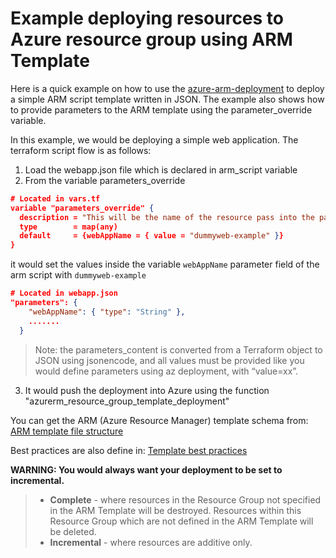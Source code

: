 # Example deploying resources to Azure resource group using ARM Template

Here is a quick example on how to use the [azure-arm-deployment](/modules/azure-arm-deployment)
to deploy a simple ARM script template written in JSON. The example also shows how to provide parameters
to the ARM template using the parameter_override variable.

In this example, we would be deploying a simple web application. The terraform script flow is as follows:
1. Load the webapp.json file which is declared in arm_script variable
2. From the variable parameters_override
```JSON
# Located in vars.tf
variable "parameters_override" {
  description = "This will be the name of the resource pass into the parameter webAppName declared inside the arm_script."
  type        = map(any)
  default     = {webAppName = { value = "dummyweb-example" }}
}
```

it would set the values inside the variable `webAppName` parameter field of the arm script with `dummyweb-example`

```JSON
# Located in webapp.json
"parameters": {
    "webAppName": { "type": "String" },
    .......
  }
```

> Note: the parameters_content is converted from a Terraform object to JSON using jsonencode, and all
> values must be provided like you would define parameters using az deployment, with “value=xx”.

3. It would push the deployment into Azure using the function "azurerm_resource_group_template_deployment"

You can get the ARM (Azure Resource Manager) template schema from:
[ARM template file structure](https://docs.microsoft.com/en-us/azure/azure-resource-manager/templates/template-syntax)

Best practices are also define in:
[Template best practices](https://docs.microsoft.com/en-us/azure/azure-resource-manager/templates/template-best-practices)

**WARNING: You would always want your deployment to be set to incremental.**
> * **Complete** - where resources in the Resource Group not specified in the ARM Template will be destroyed.
> Resources within this Resource Group which are not defined in the ARM Template will be deleted.
> * **Incremental** - where resources are additive only.
